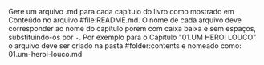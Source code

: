 Gere um arquivo .md para cada capítulo do livro como mostrado em Conteúdo no arquivo #file:README.md. O nome de cada arquivo deve corresponder ao nome do capítulo porem com caixa baixa e sem espaços, substituindo-os por `-`. Por exemplo para o Capitulo "01.UM HEROI LOUCO" o arquivo deve ser criado na pasta #folder:contents e nomeado como:
01.um-heroi-louco.md

